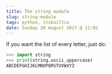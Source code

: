 ```yaml
---
title: The string module
slug: string-module
tags: python, itsbuiltin
date: Sunday 20 August 2017 @ 11:02
---
```


If you want the list of every letter, just do:

```python
>>> import string
>>> print(string.ascii_uppercase)
ABCDEFGHIJKLMNOPQRSTUVWXYZ
```


